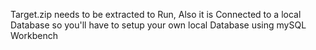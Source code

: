 Target.zip needs to be extracted to Run, Also it is Connected to a local Database so you'll have to setup your own local Database using mySQL Workbench
